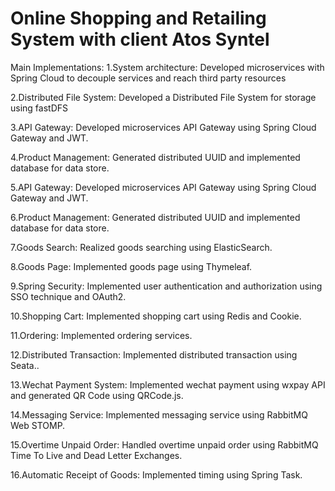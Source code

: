 Online Shopping and Retailing System with client Atos Syntel
=====================
Main Implementations:
1.System architecture: Developed microservices with Spring Cloud to decouple services and reach third party resources

2.Distributed File System: Developed a Distributed File System for storage using fastDFS

3.API Gateway: Developed microservices API Gateway using Spring Cloud Gateway and JWT.

4.Product Management: Generated distributed UUID and implemented database for data store.

5.API Gateway: Developed microservices API Gateway using Spring Cloud Gateway and JWT.

6.Product Management: Generated distributed UUID and implemented database for data store.

7.Goods Search: Realized goods searching using ElasticSearch.

8.Goods Page: Implemented goods page using Thymeleaf.

9.Spring Security: Implemented user authentication and authorization using SSO technique and OAuth2.

10.Shopping Cart: Implemented shopping cart using Redis and Cookie.

11.Ordering: Implemented ordering services.

12.Distributed Transaction: Implemented distributed transaction using Seata..

13.Wechat Payment System: Implemented wechat payment using wxpay API and generated QR Code using QRCode.js.

14.Messaging Service: Implemented messaging service using RabbitMQ Web STOMP.

15.Overtime Unpaid Order: Handled overtime unpaid order using RabbitMQ Time To Live and Dead Letter Exchanges.

16.Automatic Receipt of Goods: Implemented timing using Spring Task.